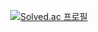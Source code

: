 

<div align="center">
    

[![Solved.ac
프로필](http://mazassumnida.wtf/api/v2/generate_badge?boj=newbie12034)](https://solved.ac/newbie12034)
<!--
